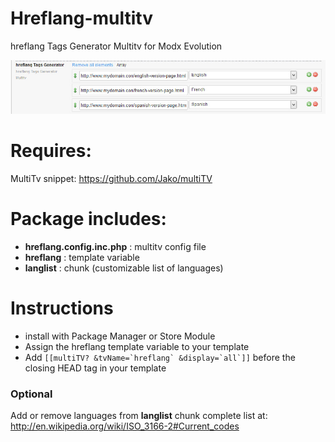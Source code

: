 Hreflang-multitv
================

hreflang Tags Generator Multitv for Modx Evolution

![hreflang multitv](https://raw.githubusercontent.com/Nicola1971/Hreflang-multitv/master/hreflangmultitv.jpg)

# Requires:
MultiTv snippet: https://github.com/Jako/multiTV

# Package includes:

* **hreflang.config.inc.php** : multitv config file
* **hreflang** : template variable
* **langlist** : chunk (customizable list of languages)

# Instructions

* install with Package Manager or Store Module
* Assign the hreflang template variable to your template
* Add ```[[multiTV? &tvName=`hreflang` &display=`all`]]``` before the closing HEAD tag in your template

### Optional

Add or remove languages from **langlist** chunk
complete list at:
http://en.wikipedia.org/wiki/ISO_3166-2#Current_codes
